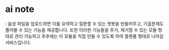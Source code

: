 # ai note

: 음성 파일을 업로드하면 이를 요약하고 질문할 수 있는 챗봇을 만들어주고, 기출문제도 풀어볼 수 있는 기능을 제공합니다. 또한 이러한 기능들을 추가, 제거할 수 있는 모듈 형태로 관리 가능하고 추후에는 이 모듈을 직접 만들 수 있도록 하여 플랫폼 형태로 나아갈 서비스입니다.
